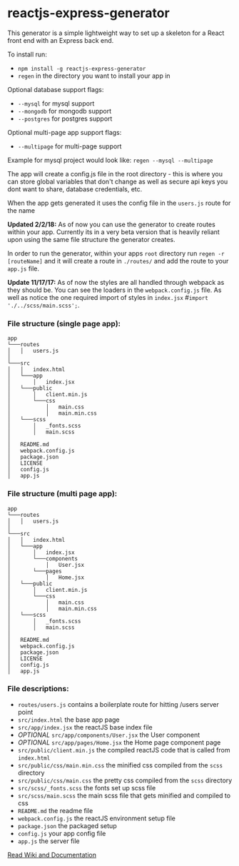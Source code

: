 # reactjs-express-generator

This generator is a simple lightweight way to set up a skeleton for a React front end with an Express back end.

To install run:
- `npm install -g reactjs-express-generator`
- `regen` in the directory you want to install your app in

Optional database support flags:
- `--mysql` for mysql support
- `--mongodb` for mongodb support
- `--postgres` for postgres support

Optional multi-page app support flags:
- `--multipage` for multi-page support

Example for mysql project would look like:
`regen --mysql --multipage`

The app will create a config.js file in the root directory - this is where you can store global variables that don't change as well as secure api keys you dont want to share, database credentials, etc.

When the app gets generated it uses the config file in the `users.js` route for the name

**Updated 2/2/18:** As of now you can use the generator to create routes within your app. Currently its in a very beta version that is heavily reliant upon using the same file structure the generator creates.

In order to run the generator, within your apps `root` directory run `regen -r [routeName]` and it will create a route in `./routes/` and add the route to your `app.js` file.

**Update 11/17/17:** As of now the styles are all handled through webpack as they should be. You can see the loaders in the `webpack.config.js` file. As well as notice the one required import of styles in `index.jsx` #`import './../scss/main.scss';`.

### File structure (single page app):
```
app
└───routes
│   │   users.js
│   
└───src
│   │   index.html
│   └───app
│       │   index.jsx
│   └───public
│       │   client.min.js
│       └───css
│           │   main.css
│           │   main.min.css
│   └───scss
│       │   _fonts.scss
│       │   main.scss
│    
│   README.md
│   webpack.config.js
│   package.json
│   LICENSE
│   config.js
│   app.js
```

### File structure (multi page app):
```
app
└───routes
│   │   users.js
│   
└───src
│   │   index.html
│   └───app
│       │   index.jsx
│       └───components
│           │   User.jsx
│       └───pages
│           │   Home.jsx
│   └───public
│       │   client.min.js
│       └───css
│           │   main.css
│           │   main.min.css
│   └───scss
│       │   _fonts.scss
│       │   main.scss
│    
│   README.md
│   webpack.config.js
│   package.json
│   LICENSE
│   config.js
│   app.js
```

### File descriptions:
- `routes/users.js` contains a boilerplate route for hitting /users server point
- `src/index.html` the base app page
- `src/app/index.jsx` the reactJS base index file
- *OPTIONAL* `src/app/components/User.jsx` the User component
- *OPTIONAL* `src/app/pages/Home.jsx` the Home page component page
- `src/public/client.min.js` the compiled reactJS code that is called from `index.html`
- `src/public/css/main.min.css` the minified css compiled from the `scss` directory
- `src/public/css/main.css` the pretty css compiled from the `scss` directory
- `src/scss/_fonts.scss` the fonts set up scss file
- `src/scss/main.scss` the main scss file that gets minified and compiled to css
- `README.md` the readme file
- `webpack.config.js` the reactJS environment setup file
- `package.json` the packaged setup
- `config.js` your app config file
- `app.js` the server file

[Read Wiki and Documentation](https://github.com/kevin-wynn/reactjs-express-generator/wiki)
